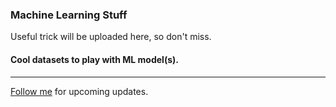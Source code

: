 ### Machine Learning Stuff
Useful trick will be uploaded here, so don't miss.
#### Cool datasets to play with ML model(s).
----------
[Follow me](https://github.com/vijaypurohit322) for upcoming updates. 
